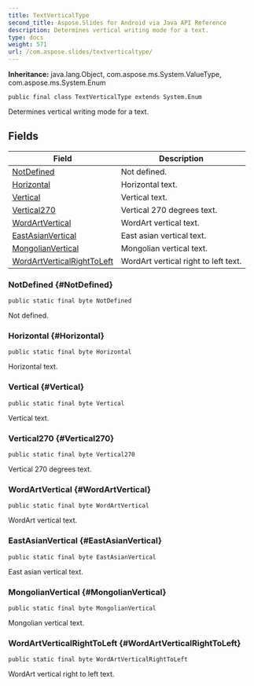 ```yaml
---
title: TextVerticalType
second_title: Aspose.Slides for Android via Java API Reference
description: Determines vertical writing mode for a text.
type: docs
weight: 571
url: /com.aspose.slides/textverticaltype/
---
```

**Inheritance:**
java.lang.Object, com.aspose.ms.System.ValueType, com.aspose.ms.System.Enum
```
public final class TextVerticalType extends System.Enum
```

Determines vertical writing mode for a text.
## Fields

| Field | Description |
| --- | --- |
| [NotDefined](#NotDefined) | Not defined. |
| [Horizontal](#Horizontal) | Horizontal text. |
| [Vertical](#Vertical) | Vertical text. |
| [Vertical270](#Vertical270) | Vertical 270 degrees text. |
| [WordArtVertical](#WordArtVertical) | WordArt vertical text. |
| [EastAsianVertical](#EastAsianVertical) | East asian vertical text. |
| [MongolianVertical](#MongolianVertical) | Mongolian vertical text. |
| [WordArtVerticalRightToLeft](#WordArtVerticalRightToLeft) | WordArt vertical right to left text. |
### NotDefined {#NotDefined}
```
public static final byte NotDefined
```


Not defined.

### Horizontal {#Horizontal}
```
public static final byte Horizontal
```


Horizontal text.

### Vertical {#Vertical}
```
public static final byte Vertical
```


Vertical text.

### Vertical270 {#Vertical270}
```
public static final byte Vertical270
```


Vertical 270 degrees text.

### WordArtVertical {#WordArtVertical}
```
public static final byte WordArtVertical
```


WordArt vertical text.

### EastAsianVertical {#EastAsianVertical}
```
public static final byte EastAsianVertical
```


East asian vertical text.

### MongolianVertical {#MongolianVertical}
```
public static final byte MongolianVertical
```


Mongolian vertical text.

### WordArtVerticalRightToLeft {#WordArtVerticalRightToLeft}
```
public static final byte WordArtVerticalRightToLeft
```


WordArt vertical right to left text.

